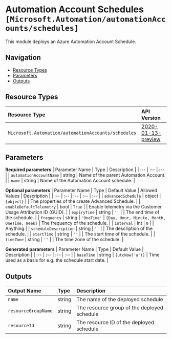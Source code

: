 # Automation Account Schedules `[Microsoft.Automation/automationAccounts/schedules]`

This module deploys an Azure Automation Account Schedule.

## Navigation

- [Resource Types](#Resource-Types)
- [Parameters](#Parameters)
- [Outputs](#Outputs)

## Resource Types

| Resource Type | API Version |
| :-- | :-- |
| `Microsoft.Automation/automationAccounts/schedules` | [2020-01-13-preview](https://docs.microsoft.com/en-us/azure/templates/Microsoft.Automation/2020-01-13-preview/automationAccounts/schedules) |

## Parameters

**Required parameters**
| Parameter Name | Type | Description |
| :-- | :-- | :-- |
| `automationAccountName` | string | Name of the parent Automation Account. |
| `name` | string | Name of the Automation Account schedule. |

**Optional parameters**
| Parameter Name | Type | Default Value | Allowed Values | Description |
| :-- | :-- | :-- | :-- | :-- |
| `advancedSchedule` | object | `{object}` |  | The properties of the create Advanced Schedule. |
| `enableDefaultTelemetry` | bool | `True` |  | Enable telemetry via the Customer Usage Attribution ID (GUID). |
| `expiryTime` | string | `''` |  | The end time of the schedule. |
| `frequency` | string | `'OneTime'` | `[Day, Hour, Minute, Month, OneTime, Week]` | The frequency of the schedule. |
| `interval` | int | `0` |  | Anything |
| `scheduleDescription` | string | `''` |  | The description of the schedule. |
| `startTime` | string | `''` |  | The start time of the schedule. |
| `timeZone` | string | `''` |  | The time zone of the schedule. |

**Generated parameters**
| Parameter Name | Type | Default Value | Description |
| :-- | :-- | :-- | :-- |
| `baseTime` | string | `[utcNow('u')]` | Time used as a basis for e.g. the schedule start date. |

## Outputs

| Output Name | Type | Description |
| :-- | :-- | :-- |
| `name` | string | The name of the deployed schedule |
| `resourceGroupName` | string | The resource group of the deployed schedule |
| `resourceId` | string | The resource ID of the deployed schedule |


